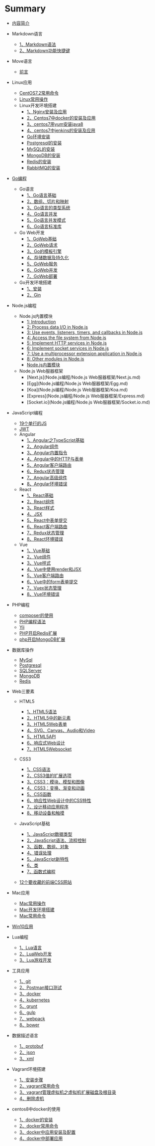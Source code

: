 # Summary

* [内容简介](README.md)
* Markdown语言
    * [1、Markdown语法](Markdown语言/1、Markdown语法.md)
    * [2、Markdown功能快捷键](Markdown语言/2、Markdown功能快捷键.md)
* Move语言
    * [前言](Move语言/前言.md)
* Linux应用
    * [CentOS7.2常用命令](Linux应用/Linux常用命令/CentOS7.2常用命令.md)
    * [Linux常用操作](Linux应用/Linux常用操作/Linux常用操作.md)
    * Linux开发环境搭建
      - [1、Nginx安装及应用](Linux应用/Linux开发环境搭建/1、Nginx安装及应用.md)     
      - [2、Centos7中docker的安装及应用](Linux应用/Linux开发环境搭建/2、Centos7中docker的安装及应用.md)
      - [3、centos7用yum安装java8](Linux应用/Linux开发环境搭建/3、centos7用yum安装java8.md)
      - [4、centos7中jenkins的安装及应用](Linux应用/Linux开发环境搭建/4、centos7中jenkins的安装及应用.md)
      - [Go环境安装](Linux应用/Linux开发环境搭建/Go环境安装.md)
      - [Postgresql的安装](Linux应用/Linux开发环境搭建/Postgresql的安装.md)
      - [MySQL的安装](Linux应用/Linux开发环境搭建/MySQL的安装.md)
      - [MongoDB的安装](Linux应用/Linux开发环境搭建/MongoDB的安装.md)
      - [Redis的安装](Linux应用/Linux开发环境搭建/Redis的安装.md)
      - [RabbitMQ的安装](Linux应用/Linux开发环境搭建/RabbitMQ的安装.md)

* [Go编程](Go编程/README.md)
   * Go语言
      * [1、Go语言基础](Go编程/Go语言/1、Go语言基础.md)
      * [2、数组、切片和映射](Go编程/Go语言/2、数组、切片和映射.md)
      * [3、Go语言的类型系统](Go编程/Go语言/3、Go语言的类型系统.md)
      * [4、Go语言并发](Go编程/Go语言/4、Go语言并发.md)
      * [5、Go语言并发模式](Go编程/Go语言/5、Go语言并发模式.md)
      * [6、Go语言标准库](Go编程/Go语言/6、Go语言标准库.md)
   * Go Web开发
      * [1、GoWeb基础](Go编程/GoWeb开发/1、GoWeb基础基础.md)
      * [2、GoWeb请求](Go编程/GoWeb开发/2、GoWeb请求.md)
      * [3、Go的模板引擎](Go编程/GoWeb开发/3、Go的模板引擎.md)
      * [4、存储数据及持久化](Go编程/GoWeb开发/4、存储数据及持久化.md)
      * [5、GoWeb服务](Go编程/GoWeb开发/5、GoWeb服务.md)
      * [6、GoWeb并发](Go编程/GoWeb开发/6、GoWeb并发.md)
      * [7、GoWeb部署](Go编程/GoWeb开发/7、GoWeb部署.md)  
   * Go开发环境搭建
      * [1、安装](Go编程/Go开发环境搭建/1、安装.md) 
      * [2、Gin](Go编程/Go开发环境搭建/2、Gin.md) 
* Node.js编程
   * Node.js内置模块
      * [1: Introduction](Node.js编程/Node.js内置模块.md)
      * [2: Process data I/O in Node.js](Node.js编程/Node.js内置模块.md)
      * [3: Use events, listeners, timers, and callbacks in Node.js](Node.js编程/Node.js内置模块.md)
      * [4: Access the file system from Node.js](Node.js编程/Node.js内置模块.md)
      * [5: Implement HTTP services in Node.js](Node.js编程/Node.js内置模块.md)
      * [6: Implement socket services in Node.js](Node.js编程/Node.js内置模块.md)
      * [7: Use a multiprocessor extension application in Node.js](Node.js编程/Node.js内置模块.md)
      * [8: Other modules in Node.js](Node.js编程/Node.js内置模块.md)
      * [Node.js内置模块](Node.js编程/Node.js内置模块.md)
   * Node.js Web服器框架
      * [Next.js](Node.js编程/Node.js Web服器框架/Next.js.md)
      * [Egg](Node.js编程/Node.js Web服器框架/Egg.md)
      * [Koa](Node.js编程/Node.js Web服器框架/Koa.md)
      * [Express](Node.js编程/Node.js Web服器框架/Express.md)
      * [Socket.io](Node.js编程/Node.js Web服器框架/Socket.io.md)
* JavaScript编程
   * [19个单行的JS](JavaScript编程/19个单行的JS.md)
   * [JWT](JavaScript编程/JWT.md)
   * Angular
      * [1、Angular之TypeScript基础](JavaScript编程/Angular/1、Angular之TypeScript基础.md)
      * [2、Angular组件](JavaScript编程/Angular/2、Angular组件.md)
      * [3、Angular内置指令](JavaScript编程/Angular/3、Angular内置指令.md)
      * [4、Angular中的HTTP与表单](JavaScript编程/Angular/4、Angular中的HTTP与表单.md)
      * [5、Angular客户端路由](JavaScript编程/Angular/5、Angular客户端路由.md)
      * [6、Redux状态管理](JavaScript编程/Angular/6、Redux状态管理.md)
      * [7、Angular高级组件](JavaScript编程/Angular/7、Angular高级组件.md)
      * [8、Angular环境错误](JavaScript编程/Angular/8、Angular环境错误.md)
   * React
      * [1、React基础](JavaScript编程/React/1、React基础.md)
      * [2、React组件](JavaScript编程/React/2、React组件.md)
      * [3、React样式](JavaScript编程/React/3、React样式.md)
      * [4、JSX](JavaScript编程/React/4、JSX.md)
      * [5、React中表单提交](JavaScript编程/React/5、React中表单提交.md)
      * [6、React客户端路由](JavaScript编程/React/6、React客户端路由.md)
      * [7、Redux状态管理](JavaScript编程/React/7、Redux状态管理.md)
      * [8、React环境错误](JavaScript编程/React/8、React环境错误.md)
   * Vue
      * [1、Vue基础](JavaScript编程/Vue/1、Vue基础.md)
      * [2、Vue组件](JavaScript编程/Vue/2、Vue组件.md)
      * [3、Vue样式](JavaScript编程/Vue/3、Vue样式.md)
      * [4、Vue中使用render和JSX](JavaScript编程/Vue/4、Vue中使用render和JSX.md)
      * [5、Vue客户端路由](JavaScript编程/Vue/5、Vue客户端路由.md)
      * [6、Vue中的form表单提交](JavaScript编程/Vue/6、Vue中的form表单提交.md)
      * [7、Vuex状态管理](JavaScript编程/Vue/7、Vuex状态管理.md)
      * [8、Vue环境错误](JavaScript编程/Vue/8、Vue环境错误.md)
* PHP编程
   * [composer的使用](PHP编程/composer.md)
   * [PHP编程语法](PHP编程/语法.md)
   * [Yii](PHP编程/Yii.md)
   * [PHP开启Redis扩展](PHP编程/php开启redis扩展.md)
   * [php开启MongoDB扩展](PHP编程/php开启MongoDB扩展.md)
* 数据库操作
   * [MySql](数据库操作/MySql.md)
   * [Postgresql](数据库操作/Postgresql.md)
   * [SQLServer](数据库操作/SQLServer.md)
   * [MongoDB](数据库操作/MongoDB.md)
   * [Redis](数据库操作/Redis.md)

* Web三要素
    * HTML5
      - [1、HTML5语法](Web三要素/HTML5/1、HTML5语法.md)
      - [2、HTML5中的新元素](Web三要素/HTML5/2、HTML5中的新元素.md)
      - [3、HTML5Web表单](Web三要素/HTML5/3、HTML5Web表单.md)
      - [4、SVG、Canvas、Audio和Video](Web三要素/HTML5/4、SVG、Canvas、Audio和Video.md)
      - [5、HTML5API](Web三要素/HTML5/5、HTML5API.md)
      - [6、响应式Web设计](Web三要素/HTML5/6、响应式Web设计.md)
      - [7、HTML5Websocket](Web三要素/HTML5/7、HTML5Websocket.md)

    * CSS3
      - [1、CSS语法](Web三要素/CSS3/1、CSS语法.md)  
      - [2、CSS3值的扩展选项](Web三要素/CSS3/2、CSS3值的扩展选项.md)
      - [3、CSS3：模块、模型和图像](Web三要素/CSS3/3、CSS3：模块、模型和图像.md)
      - [4、CSS3：变换、渐变和动画](Web三要素/CSS3/4、CSS3：变换、渐变和动画.md) 
      - [5、CSS函数](Web三要素/CSS3/5、CSS函数.md)     
      - [6、响应性Web设计中的CSS特性](Web三要素/CSS3/6、响应性Web设计中的CSS特性.md)       
      - [7、设计移动应用程序](Web三要素/CSS3/7、设计移动应用程序.md)
      - [8、移动设备和触摸](Web三要素/CSS3/8、移动设备和触摸.md)

    * JavaScript基础  
      - [1、JavaScript数据类型](Web三要素/JavaScript基础/1、JavaScript数据类型.md)
      - [2、JavaScript语法、流程控制](Web三要素/JavaScript基础/2、JavaScript语法、流程控制.md)
      - [3、函数、数组、对象](Web三要素/JavaScript基础/3、函数、数组、对象.md)
      - [4、错误处理](Web三要素/JavaScript基础/4、错误处理.md)
      - [5、JavaScript新特性](Web三要素/JavaScript基础/5、JavaScript新特性.md)
      - [6、类](Web三要素/JavaScript基础/6、类.md)
      - [7、函数式编程](Web三要素/JavaScript基础/7、函数式编程.md)
     * [12个要收藏的前端CSS网站](Web三要素/12个要收藏的前端CSS网站.md)
* Mac应用
    * [Mac常用操作](Mac应用/Mac常用操作/Mac常用操作.md)
    * [Mac开发环境搭建](Mac应用/Mac开发环境搭建/Mac开发环境搭建.md)
    * [Mac常用命令](Mac应用/Mac常用命令/Mac常用命令.md)

* [Win10应用](Win10应用/Win10应用.md)
* Lua编程
   * [1、Lua语言](Lua编程/1、Lua语言.md)
   * [2、LuaWeb开发](Lua编程/2、LuaWeb开发.md)
   * [3、Lua游戏开发](Lua编程/3、Lua游戏开发.md)

* 工具应用
   * [1、git](工具应用/1、git及github的应用.md)
   * [2、Postman接口测试](工具应用/2、Postman接口测试.md)
   * [3、docker](工具应用/3、docker.md)
   * [4、kubernetes](工具应用/4、kubernetes.md)
   * [5、grunt](工具应用/5、grunt.md)
   * [6、gulp](工具应用/6、gulp.md)
   * [7、webpack](工具应用/7、webpack.md)
   * [8、bower](工具应用/8、Bower.md)
  

* 数据描述语言
   * [1、protobuf](数据描述语言/1、protobuf.md)
   * [2、json](数据描述语言/2、json.md)
   * [3、xml](数据描述语言/3、xml.md)

* Vagrant环境搭建
   * [1、安装步骤](Vagrant环境搭建/1、安装步骤.md)
   * [2、vagrant常用命令](Vagrant环境搭建/2、vagrant常用命令.md)
   * [3、vagrant管理虚拟机之虚拟机扩展磁盘及根目录](Vagrant环境搭建/3、vagrant管理虚拟机之虚拟机扩展磁盘及根目录.md)
   * [4、删除虚机](Vagrant环境搭建/4、删除虚机.md)

* centos8中docker的使用
   * [1、docker的安装](centos8中docker的使用/1、docker的安装.md)
   * [2、docker常用命令](centos8中docker的使用/2、docker常用命令.md)
   * [3、docker中应用安装及配置](centos8中docker的使用/3、docker中应用安装及配置.md)
   * [4、docker中部署应用](centos8中docker的使用/4、docker中部署应用.md)
  

